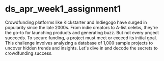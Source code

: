 # ds_apr_week1_assignment1

Crowdfunding platforms like Kickstarter and Indiegogo have surged in popularity since the late 2000s. From indie creators to A-list celebs, they're the go-to for launching products and generating buzz. But not every project succeeds. To secure funding, a project must meet or exceed its initial goal. This challenge involves analyzing a database of 1,000 sample projects to uncover hidden trends and insights. Let's dive in and decode the secrets to crowdfunding success.
